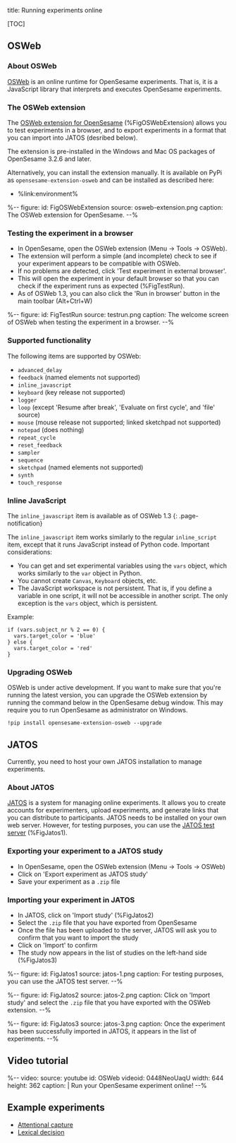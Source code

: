 title: Running experiments online


[TOC]


## OSWeb

### About OSWeb

[OSWeb] is an online runtime for OpenSesame experiments. That is, it is a JavaScript library that interprets and executes OpenSesame experiments.


### The OSWeb extension

The [OSWeb extension for OpenSesame] (%FigOSWebExtension) allows you to test experiments in a browser, and to export experiments in a format that you can import into JATOS (desribed below).

The extension is pre-installed in the Windows and Mac OS packages of OpenSesame 3.2.6 and later.

Alternatively, you can install the extension manually. It is available on PyPi as `opensesame-extension-osweb` and can be installed as described here:

- %link:environment%


%--
figure:
 id: FigOSWebExtension
 source: osweb-extension.png
 caption: The OSWeb extension for OpenSesame.
--%


### Testing the experiment in a browser

- In OpenSesame, open the OSWeb extension (Menu → Tools → OSWeb).
- The extension will perform a simple (and incomplete) check to see if your experiment appears to be compatible with OSWeb.
- If no problems are detected, click 'Test experiment in external browser'.
- This will open the experiment in your default browser so that you can check if the experiment runs as expected (%FigTestRun).
- As of OSWeb 1.3, you can also click the 'Run in browser' button in the main toolbar (Alt+Ctrl+W)


%--
figure:
 id: FigTestRun
 source: testrun.png
 caption: The welcome screen of OSWeb when testing the experiment in a browser.
--%


### Supported functionality

The following items are supported by OSWeb:

- `advanced_delay`
- `feedback` (named elements not supported)
- `inline_javascript`
- `keyboard` (key release not supported)
- `logger`
- `loop` (except 'Resume after break', 'Evaluate on first cycle', and 'file' source)
- `mouse` (mouse release not supported; linked sketchpad not supported)
- `notepad` (does nothing)
- `repeat_cycle`
- `reset_feedback`
- `sampler`
- `sequence`
- `sketchpad` (named elements not supported)
- `synth`
- `touch_response`


### Inline JavaScript

The `inline_javascript` item is available as of OSWeb 1.3
{: .page-notification}

The `inline_javascript` item works similarly to the regular `inline_script` item, except that it runs JavaScript instead of Python code. Important considerations:

- You can get and set experimental variables using the `vars` object, which works similarly to the `var` object in Python.
- You cannot create `Canvas`, `Keyboard` objects, etc.
- The JavaScript workspace is not persistent. That is, if you define a variable in one script, it will not be accessible in another script. The only exception is the `vars` object, which is persistent.

Example:

``` .javascript
if (vars.subject_nr % 2 == 0) {
  vars.target_color = 'blue'
} else {
  vars.target_color = 'red'
}
```


### Upgrading OSWeb

OSWeb is under active development. If you want to make sure that you're running the latest version, you can upgrade the OSWeb extension by running the command below in the OpenSesame debug window. This may require you to run OpenSesame as administrator on Windows.

~~~
!pip install opensesame-extension-osweb --upgrade
~~~


## JATOS


<div class="alert alert-info" role="info">
Currently, you need to host your own JATOS installation to manage experiments.
</div>


### About JATOS

[JATOS] is a system for managing online experiments. It allows you to create accounts for experimenters, upload experiments, and generate links that you can distribute to participants. JATOS needs to be installed on your own web server. However, for testing purposes, you can use the [JATOS test server](https://www.jatos.org/JATOS-Tryout-Server.html) (%FigJatos1).

### Exporting your experiment to a JATOS study

- In OpenSesame, open the OSWeb extension (Menu → Tools → OSWeb)
- Click on 'Export experiment as JATOS study'
- Save your experiment as a `.zip` file

### Importing your experiment in JATOS

- In JATOS, click on 'Import study' (%FigJatos2)
- Select the `.zip` file that you have exported from OpenSesame
- Once the file has been uploaded to the server, JATOS will ask you to confirm that you want to import the study
- Click on 'Import' to confirm
- The study now appears in the list of studies on the left-hand side (%FigJatos3)

%--
figure:
 id: FigJatos1
 source: jatos-1.png
 caption: For testing purposes, you can use the JATOS test server.
--%


%--
figure:
 id: FigJatos2
 source: jatos-2.png
 caption: Click on 'Import study' and select the `.zip` file that you have exported with the OSWeb extension.
--%


%--
figure:
 id: FigJatos3
 source: jatos-3.png
 caption: Once the experiment has been successfully imported in JATOS, it appears in the list of experiments.
--%

## Video tutorial

%--
video:
 source: youtube
 id: OSWeb
 videoid: 0448NeoUaqU
 width: 644
 height: 362
 caption: |
  Run your OpenSesame experiment online!
--%


## Example experiments

- [Attentional capture](https://jatos.cogsci.nl/publix/20/start?batchId=50&generalMultiple)
- [Lexical decision](https://jatos.cogsci.nl/publix/39/start?batchId=54&generalMultiple)


[jatos]: https://www.jatos.org/
[osweb]: http://github.com/shyras/osweb
[OSWeb extension for OpenSesame]: https://github.com/smathot/opensesame-extension-osweb
